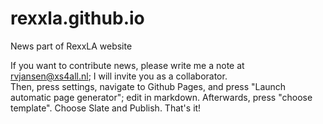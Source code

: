 # rexxla.github.io
News part of RexxLA website

If you want to contribute news, please write me a note at rvjansen@xs4all.nl; I will invite you as a collaborator.\
Then, press settings, navigate to Github Pages, and press "Launch automatic page generator"; edit in markdown.
Afterwards, press "choose template". Choose Slate and Publish. That's it!
